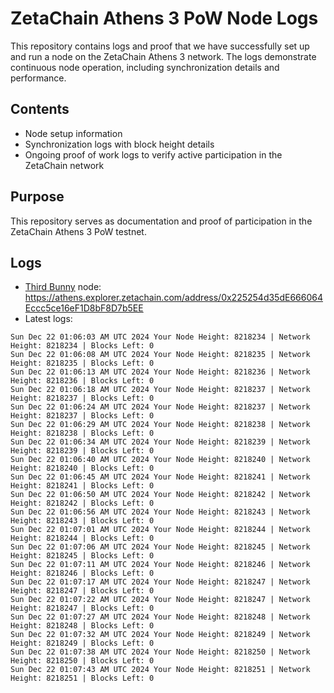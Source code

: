 # ZetaChain Athens 3 PoW Node Logs
This repository contains logs and proof that we have successfully set up and run a node on the ZetaChain Athens 3 network. The logs demonstrate continuous node operation, including synchronization details and performance.

## Contents
- Node setup information
- Synchronization logs with block height details
- Ongoing proof of work logs to verify active participation in the ZetaChain network

## Purpose
This repository serves as documentation and proof of participation in the ZetaChain Athens 3 PoW testnet.

## Logs

- [Third Bunny](https://thirdbunny.xyz/) node: https://athens.explorer.zetachain.com/address/0x225254d35dE666064Eccc5ce16eF1D8bF8D7b5EE
- Latest logs:
```
Sun Dec 22 01:06:03 AM UTC 2024 Your Node Height: 8218234 | Network Height: 8218234 | Blocks Left: 0
Sun Dec 22 01:06:08 AM UTC 2024 Your Node Height: 8218235 | Network Height: 8218235 | Blocks Left: 0
Sun Dec 22 01:06:13 AM UTC 2024 Your Node Height: 8218236 | Network Height: 8218236 | Blocks Left: 0
Sun Dec 22 01:06:18 AM UTC 2024 Your Node Height: 8218237 | Network Height: 8218237 | Blocks Left: 0
Sun Dec 22 01:06:24 AM UTC 2024 Your Node Height: 8218237 | Network Height: 8218237 | Blocks Left: 0
Sun Dec 22 01:06:29 AM UTC 2024 Your Node Height: 8218238 | Network Height: 8218238 | Blocks Left: 0
Sun Dec 22 01:06:34 AM UTC 2024 Your Node Height: 8218239 | Network Height: 8218239 | Blocks Left: 0
Sun Dec 22 01:06:40 AM UTC 2024 Your Node Height: 8218240 | Network Height: 8218240 | Blocks Left: 0
Sun Dec 22 01:06:45 AM UTC 2024 Your Node Height: 8218241 | Network Height: 8218241 | Blocks Left: 0
Sun Dec 22 01:06:50 AM UTC 2024 Your Node Height: 8218242 | Network Height: 8218242 | Blocks Left: 0
Sun Dec 22 01:06:56 AM UTC 2024 Your Node Height: 8218243 | Network Height: 8218243 | Blocks Left: 0
Sun Dec 22 01:07:01 AM UTC 2024 Your Node Height: 8218244 | Network Height: 8218244 | Blocks Left: 0
Sun Dec 22 01:07:06 AM UTC 2024 Your Node Height: 8218245 | Network Height: 8218245 | Blocks Left: 0
Sun Dec 22 01:07:11 AM UTC 2024 Your Node Height: 8218246 | Network Height: 8218246 | Blocks Left: 0
Sun Dec 22 01:07:17 AM UTC 2024 Your Node Height: 8218247 | Network Height: 8218247 | Blocks Left: 0
Sun Dec 22 01:07:22 AM UTC 2024 Your Node Height: 8218247 | Network Height: 8218247 | Blocks Left: 0
Sun Dec 22 01:07:27 AM UTC 2024 Your Node Height: 8218248 | Network Height: 8218248 | Blocks Left: 0
Sun Dec 22 01:07:32 AM UTC 2024 Your Node Height: 8218249 | Network Height: 8218249 | Blocks Left: 0
Sun Dec 22 01:07:38 AM UTC 2024 Your Node Height: 8218250 | Network Height: 8218250 | Blocks Left: 0
Sun Dec 22 01:07:43 AM UTC 2024 Your Node Height: 8218251 | Network Height: 8218251 | Blocks Left: 0
```
